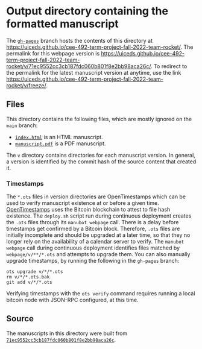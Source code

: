 # Output directory containing the formatted manuscript

The [`gh-pages`](https://github.com/uiceds/cee-492-term-project-fall-2022-team-rocket/tree/gh-pages) branch hosts the contents of this directory at <https://uiceds.github.io/cee-492-term-project-fall-2022-team-rocket/>.
The permalink for this webpage version is <https://uiceds.github.io/cee-492-term-project-fall-2022-team-rocket/v/71ec9552cc3cb187fdc060b801f8e2bb98aca26c/>.
To redirect to the permalink for the latest manuscript version at anytime, use the link <https://uiceds.github.io/cee-492-term-project-fall-2022-team-rocket/v/freeze/>.

## Files

This directory contains the following files, which are mostly ignored on the `main` branch:

+ [`index.html`](index.html) is an HTML manuscript.
+ [`manuscript.pdf`](manuscript.pdf) is a PDF manuscript.

The `v` directory contains directories for each manuscript version.
In general, a version is identified by the commit hash of the source content that created it.

### Timestamps

The `*.ots` files in version directories are OpenTimestamps which can be used to verify manuscript existence at or before a given time.
[OpenTimestamps](https://opentimestamps.org/) uses the Bitcoin blockchain to attest to file hash existence.
The `deploy.sh` script run during continuous deployment creates the `.ots` files through its `manubot webpage` call.
There is a delay before timestamps get confirmed by a Bitcoin block.
Therefore, `.ots` files are initially incomplete and should be upgraded at a later time, so that they no longer rely on the availability of a calendar server to verify.
The `manubot webpage` call during continuous deployment identifies files matched by `webpage/v/**/*.ots` and attempts to upgrade them.
You can also manually upgrade timestamps, by running the following in the `gh-pages` branch:

```shell
ots upgrade v/*/*.ots
rm v/*/*.ots.bak
git add v/*/*.ots
```

Verifying timestamps with the `ots verify` command requires running a local bitcoin node with JSON-RPC configured, at this time.

## Source

The manuscripts in this directory were built from
[`71ec9552cc3cb187fdc060b801f8e2bb98aca26c`](https://github.com/uiceds/cee-492-term-project-fall-2022-team-rocket/commit/71ec9552cc3cb187fdc060b801f8e2bb98aca26c).
